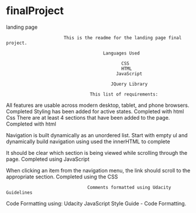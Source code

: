 # finalProject
landing page


                          This is the readme for the landing page final project.

                                         Languages Used

                                                CSS
                                                HTML
                                              JavaScript

                                            JQuery Library

                                    This list of requirements:

All features are usable across modern desktop, tablet, and phone browsers. Completed
Styling has been added for active states. Completed with html Css
There are at least 4 sections that have been added to the page. Completed with html

Navigation is built dynamically as an unordered list. Start with empty ul and dynamically build navigation using
                              used the innerHTML to complete

It should be clear which section is being viewed while scrolling through the page. 
                               Completed using JavaScript 

When clicking an item from the navigation menu, the link should scroll to the appropriate section.
                                   Completed using the CSS 


                                   Comments formatted using Udacity Guidelines

Code Formatting using: Udacity JavaScript Style Guide - Code Formatting.





